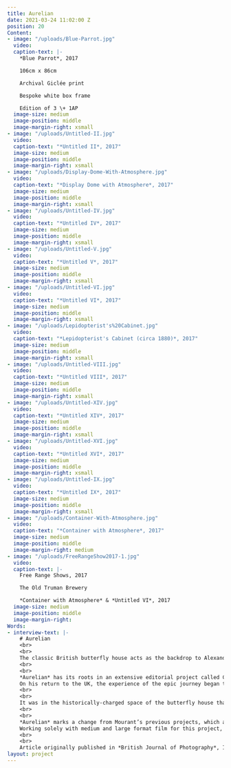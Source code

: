 ```yaml
---
title: Aurelian
date: 2021-03-24 11:02:00 Z
position: 20
Content:
- image: "/uploads/Blue-Parrot.jpg"
  video: 
  caption-text: |-
    *Blue Parrot*, 2017

    106cm x 86cm

    Archival Giclée print

    Bespoke white box frame

    Edition of 3 \+ 1AP
  image-size: medium
  image-position: middle
  image-margin-right: xsmall
- image: "/uploads/Untitled-II.jpg"
  video: 
  caption-text: "*Untitled II*, 2017"
  image-size: medium
  image-position: middle
  image-margin-right: xsmall
- image: "/uploads/Display-Dome-With-Atmosphere.jpg"
  video: 
  caption-text: "*Display Dome with Atmosphere*, 2017"
  image-size: medium
  image-position: middle
  image-margin-right: xsmall
- image: "/uploads/Untitled-IV.jpg"
  video: 
  caption-text: "*Untitled IV*, 2017"
  image-size: medium
  image-position: middle
  image-margin-right: xsmall
- image: "/uploads/Untitled-V.jpg"
  video: 
  caption-text: "*Untitled V*, 2017"
  image-size: medium
  image-position: middle
  image-margin-right: xsmall
- image: "/uploads/Untitled-VI.jpg"
  video: 
  caption-text: "*Untitled VI*, 2017"
  image-size: medium
  image-position: middle
  image-margin-right: xsmall
- image: "/uploads/Lepidopterist's%20Cabinet.jpg"
  video: 
  caption-text: "*Lepidopterist's Cabinet (circa 1880)*, 2017"
  image-size: medium
  image-position: middle
  image-margin-right: xsmall
- image: "/uploads/Untitled-VIII.jpg"
  video: 
  caption-text: "*Untitled VIII*, 2017"
  image-size: medium
  image-position: middle
  image-margin-right: xsmall
- image: "/uploads/Untitled-XIV.jpg"
  video: 
  caption-text: "*Untitled XIV*, 2017"
  image-size: medium
  image-position: middle
  image-margin-right: xsmall
- image: "/uploads/Untitled-XVI.jpg"
  video: 
  caption-text: "*Untitled XVI*, 2017"
  image-size: medium
  image-position: middle
  image-margin-right: xsmall
- image: "/uploads/Untitled-IX.jpg"
  video: 
  caption-text: "*Untitled IX*, 2017"
  image-size: medium
  image-position: middle
  image-margin-right: xsmall
- image: "/uploads/Container-With-Atmosphere.jpg"
  video: 
  caption-text: "*Container with Atmosphere*, 2017"
  image-size: medium
  image-position: middle
  image-margin-right: medium
- image: "/uploads/FreeRangeShow2017-1.jpg"
  video: 
  caption-text: |-
    Free Range Shows, 2017

    The Old Truman Brewery

    *Container with Atmosphere* & *Untitled VI*, 2017
  image-size: medium
  image-position: middle
  image-margin-right: 
Words:
- interview-text: |-
    # Aurelian
    <br>
    <br>
    The classic British butterfly house acts as the backdrop to Alexander Mourant’s *Aurelian*, an evocative study of the passing of time and the slippery nature of memory. *“These hot, artificial environments are used through the work to probe the nature of experience, such as an assembly point, or an artist’s studio, as an envisioned idea where time is not absolute but continuously contained and all-encompassing,”* says the 23-year-old, who recently graduated from Falmouth University.
    <br>
    <br>
    *Aurelian* has its roots in an extensive editorial project called Cairo to Cape Town: Africa’s Plastic Footprint, which Mourant worked on in collaboration with the Raw Foundation. Over the course of five months, he travelled throughout Africa in a 4×4, documenting the shifting cultural and geographical landscape. *“I think the most inspiring aspect was the realisation of how diverse our planet is. But crucially, how the environment is genuinely threatened,”* he says.
    On his return to the UK, the experience of the epic journey began to take shape in a different form. Drawing on the literature he had read throughout his trip, he was struck by the ephemerality of his memories and an intense longing for the tropical landscape he had left behind. *“Since returning, the familiar had become unfamiliar. I sought not to simply photograph, but to explore through this desire, the time and space in which I found myself,”* he explains.
    <br>
    <br>
    It was in the historically-charged space of the butterfly house that Mourant found his subject. From the Victorian tradition of collection and expedition to the contemporary work of artists such as Damien Hirst and Hannah Starkey, he became interested in the symbolic potential of the butterfly across science, literature and art. His own vision moves between past and present, mixing abstract interior shots with black-and-white anthropological still lifes of cultural objects related to butterfly collecting: a practice at risk of falling into *“the recesses of our history”*.
    <br>
    <br>
    *Aurelian* marks a change from Mourant’s previous projects, which are more documentary in nature. *“In the process of reviewing my recent photographs, I grew frustrated with the lack of interaction between the work and the viewers; there was no sensation, the photographs felt soulless,”* he comments.
    Working solely with medium and large format film for this project, he chose to experiment with a slower-paced, more conceptual approach that explores the metaphysical qualities of photography, one that he plans to continue on a trip to Japan.
    <br>
    <br>
    Article originally published in *British Journal of Photography*, Issue 7862, 2017, written by Sophie Wright.
layout: project
---
```


